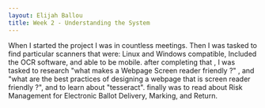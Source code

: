 ```yaml
---
layout: Elijah Ballou
title: Week 2 - Understanding the System
---
```


When I started the project I was in countless meetings. Then I was tasked to find particular scanners that were: Linux and Windows compatible, Included the OCR software, and able to be mobile. after completing that , I was tasked to research "what makes a Webpage Screen reader friendly ?" , and "what are the best practices of designing a webpage that is screen reader friendly ?", and to learn about "tesseract". finally was to read about Risk Management for Electronic Ballot Delivery, Marking, and Return.
